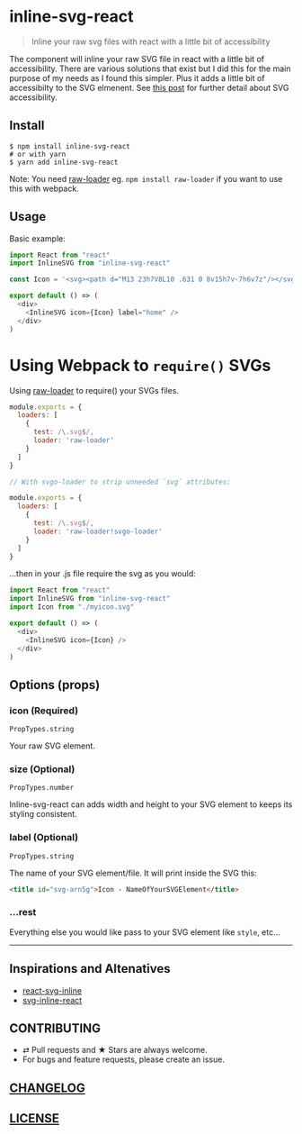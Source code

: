 # inline-svg-react

> Inline your raw svg files with react with a little bit of accessibility

The component will inline your raw SVG file in react with a little bit of accessibility. There are various 
solutions that exist but I did this for the main purpose of my needs as I found this simpler. Plus it adds a little bit of accessibilty to the SVG elmenent. See [this post](https://css-tricks.com/accessible-svgs/) for further detail about SVG accessibility.

## Install

```console
$ npm install inline-svg-react
# or with yarn
$ yarn add inline-svg-react
```

Note: You need [raw-loader](https://github.com/webpack-contrib/raw-loader) eg. `npm install raw-loader` if you want to use this with webpack.

## Usage

Basic example:

```js
import React from "react"
import InlineSVG from "inline-svg-react"

const Icon = '<svg><path d="M13 23h7V8L10 .631 0 8v15h7v-7h6v7z"/></svg>'

export default () => (
  <div>
    <InlineSVG icon={Icon} label="home" />
  </div>
)
```

# Using Webpack to `require()` SVGs

Using [raw-loader](https://github.com/webpack-contrib/raw-loader) to require() your SVGs files.

```js
module.exports = {
  loaders: [
    {
      test: /\.svg$/,
      loader: 'raw-loader'
    }
  ]
}

// With svgo-loader to strip unneeded `svg` attributes:

module.exports = {
  loaders: [
    {
      test: /\.svg$/,
      loader: 'raw-loader!svgo-loader'
    }
  ]
}

```

...then in your .js file require the svg as you would:

```js
import React from "react"
import InlineSVG from "inline-svg-react"
import Icon from "./myicon.svg"

export default () => (
  <div>
    <InlineSVG icon={Icon} />
  </div>
)
```

## Options (props)

### icon (Required)

``PropTypes.string``

Your raw SVG element.

### size (Optional)

``PropTypes.number``

Inline-svg-react can adds width and height to your SVG element to keeps its styling consistent.

### label (Optional)

``PropTypes.string``

The name of your SVG element/file. It will print inside the SVG this:

```html
<title id="svg-arn5g">Icon - NameOfYourSVGElement</title>
```

### ...rest

Everything else you would like pass to your SVG element like ``style``, etc...

---

## Inspirations and Altenatives

- [react-svg-inline](https://github.com/MoOx/react-svg-inline)
- [svg-inline-react](https://github.com/sairion/svg-inline-react)

## CONTRIBUTING

* ⇄ Pull requests and ★ Stars are always welcome.
* For bugs and feature requests, please create an issue.

## [CHANGELOG](CHANGELOG.md)

## [LICENSE](LICENSE)